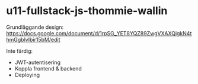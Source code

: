 # u11-fullstack-js-thommie-wallin

Grundläggande design: https://docs.google.com/document/d/1rpSG_YET8YQZ89ZwgVXAXQigkN4thmGgblvIbir15bM/edit

Inte färdig:
 - JWT-autentisering
 - Koppla frontend & backend
 - Deploying